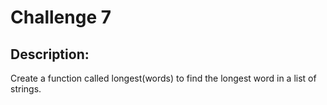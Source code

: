# Challenge 7

## Description:

Create a function called longest(words) to find the longest word in a list of strings.
